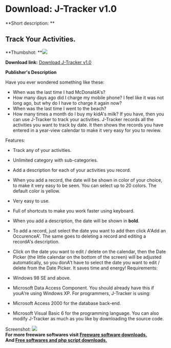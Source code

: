 # Download: J-Tracker v1.0

**Short description: **

## Track Your Activities.

  
**Thumbshot: **![](http://www.freewarefiles.com/screenshot/jtrackerlarge_md.gif)   
  
**Download link:** [Download J-Tracker v1.0](http://freesoftwares.boysofts.com/J-Tracker-V_program_25705.html)  
  

**Publisher's Description**  
  

Have you ever wondered something like these:  

  * When was the last time I had McDonaldA's?
  * How many days ago did I charge my mobile phone? I feel like it was not long ago, but why do I have to charge it again now?
  * When was the last time I went to the beach?
  * How many times a month do I buy my kidA's milk?
If you have, then you can use J-Tracker to track your activities. J-Tracker
records all the activities you want to track by date. It then shows the
records you have entered in a year-view calendar to make it very easy for you
to review.  
  
Features:

  * Track any of your activities.
  * Unlimited category with sub-categories.
  * Add a description for each of your activities you record.
  * When you add a record, the date will be shown in color of your choice, to make it very easy to be seen. You can select up to 20 colors. The default color is yellow.
  * Very easy to use.
  * Full of shortcuts to make you work faster using keyboard.
  * When you add a description, the date will be shown in **bold**.
  * To add a record, just select the date you want to add then click A'Add an OccurenceA'. The same goes to deleting a record and editing a recordA's description.
  * Click on the date you want to edit / delete on the calendar, then the Date Picker (the little calendar on the bottom of the screen) will be adjusted automatically, so you donA't have to select the date you want to edit / delete from the Date Picker. It saves time and energy!
Requirements:

  * Windows 98 SE and above.
  * Microsoft Data Access Component. You should already have this if youA're using Windows XP.
For programmers, J-Tracker is using:

  * Microsoft Access 2000 for the database back-end.
  * Microsoft Visual Basic 6 for the programming language.
You can also modify J-Tracker as much as you like by downloading the source
code.

  
  
Screenshot: ![](http://www.freewarefiles.com/screenshot/jtrackerlarge.gif)  
**For more freeware softwares visit [Freeware software downloads.](http://freesoftwares.boysofts.com/)**   
**And [Free softwares and php script downloads.](http://www.boysofts.com/)**

